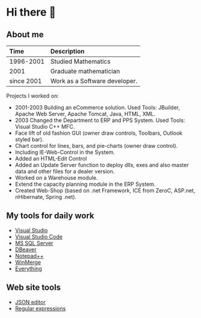 # Hi there 👋

## About me

| Time | Description |
|:-----|:------------|
| 1996-2001 | Studied Mathematics |
| 2001 | Graduate mathematician |
| since 2001 | Work  as a Software developer. |

Projects I worked on:

- 2001-2003 Building an eCommerce solution. Used Tools: JBuilder, Apache Web Server, Apache Tomcat, Java, HTML, XML.
- 2003 Changed the Department to ERP and PPS System. Used Tools: Visual Studio C++ MFC.
- Face lift of old fashion GUI (owner draw controls, Toolbars, Outlook styled bar).
- Chart control for lines, bars, and pie-charts (owner draw control).
- Including IE-Web-Control in the System.
- Added an HTML-Edit Control
- Added an Update Server function to deploy dlls, exes and also master data and other files for a dealer version.
- Worked on a Warehouse module.
- Extend the capacity planning module in the ERP System.
- Created Web-Shop (based on .net Framework, ICE from ZeroC, ASP.net, nHibernate, Spring .net).

## My tools for daily work

- [Visual Studio](https://visualstudio.microsoft.com/de/vs/community/)
- [Visual Studio Code](https://code.visualstudio.com/)
- [MS SQL Server](https://www.microsoft.com/de-de/sql-server/sql-server-downloads)
- [DBeaver](https://dbeaver.io/download/)
- [Notepad++](https://notepad-plus-plus.org/downloads/)
- [WinMerge](https://winmerge.org/downloads/)
- [Everything](https://www.voidtools.com/downloads/)

## Web site tools

- [JSON editor](https://jsoneditoronline.org/)
- [Regular expressions](https://regex101.com/)

<!--
**ohainz/ohainz** is a ✨ _special_ ✨ repository because its `README.md` (this file) appears on your GitHub profile.

Here are some ideas to get you started:

- 🔭 I’m currently working on ...
- 🌱 I’m currently learning ...
- 👯 I’m looking to collaborate on ...
- 🤔 I’m looking for help with ...
- 💬 Ask me about ...
- 📫 How to reach me: ...
- 😄 Pronouns: ...
- ⚡ Fun fact: ...
-->
